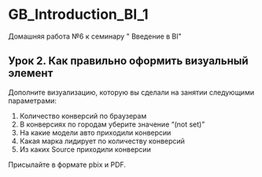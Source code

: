 # GB_Introduction_BI_1
Домашняя работа №6 к семинару " Введение в BI"

## Урок 2. Как правильно оформить визуальный элемент
Дополните визуализацию, которую вы сделали на занятии следующими параметрами:
1. Количество конверсий по браузерам
2. В конверсиях по городам уберите значение “(not set)”
3. На какие модели авто приходили конверсии
4. Какая марка лидирует по количеству конверсий
5. Из каких Source приходили конверсии

Присылайте в формате pbix и PDF.
